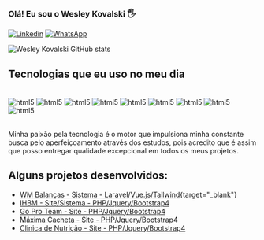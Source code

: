 ### Olá! Eu sou o Wesley Kovalski 🖐️

[![Linkedin](https://img.shields.io/badge/LinkedIn-0077B5?style=for-the-badge&logo=linkedin&logoColor=white)](https://www.linkedin.com/in/wesley-kovalski)
[![WhatsApp](https://img.shields.io/badge/WhatsApp-25D366?style=for-the-badge&logo=whatsapp&logoColor=white)](https://wa.me/5544997707170?text=Ol%C3%A1%2C+peguei+seu+n%C3%BAmero+do+seu+github%21)

![Wesley Kovalski GitHub stats](https://github-readme-stats.vercel.app/api?username=KovalskiWeb&show_icons=true&theme=dracula)

## Tecnologias que eu uso no meu dia

<div style="display: inline_block"><br/>
  <img align="center" alt="html5" src="https://img.shields.io/badge/PHP-777BB4?style=for-the-badge&logo=php&logoColor=white" />
  <img align="center" alt="html5" src="https://img.shields.io/badge/JavaScript-F7DF1E?style=for-the-badge&logo=javascript&logoColor=black" />
  <img align="center" alt="html5" src="https://img.shields.io/badge/jQuery-0769AD?style=for-the-badge&logo=jquery&logoColor=white" />
  <img align="center" alt="html5" src="https://img.shields.io/badge/Vue.js-35495E?style=for-the-badge&logo=vue.js&logoColor=4FC08D" />
  <img align="center" alt="html5" src="https://img.shields.io/badge/Laravel-FF2D20?style=for-the-badge&logo=laravel&logoColor=white" />
  <img align="center" alt="html5" src="https://img.shields.io/badge/HTML-239120?style=for-the-badge&logo=html5&logoColor=white" />
  <img align="center" alt="html5" src="https://img.shields.io/badge/CSS-239120?&style=for-the-badge&logo=css3&logoColor=white" />
  <img align="center" alt="html5" src="https://img.shields.io/badge/Bootstrap-563D7C?style=for-the-badge&logo=bootstrap&logoColor=white" />
  <img align="center" alt="html5" src="https://img.shields.io/badge/MySQL-00000F?style=for-the-badge&logo=mysql&logoColor=white" />
</div><br/>

Minha paixão pela tecnologia é o motor que impulsiona minha constante busca pelo aperfeiçoamento através dos estudos, pois acredito que é assim que posso entregar qualidade excepcional em todos os meus projetos.

## Alguns projetos desenvolvidos:
- [WM Balanças - Sistema - Laravel/Vue.js/Tailwind](http://sistema.wmbalancas.com.br){target="_blank"}<br/>
- [IHBM - Site/Sistema - PHP/Jquery/Bootstrap4](https://www.ihbm.com.br)<br/>
- [Go Pro Team - Site - PHP/Jquery/Bootstrap4](https://www.goproteam.com.br)<br/>
- [Máxima Cacheta - Site - PHP/Jquery/Bootstrap4](https://www.maximacacheta.com.br)<br/>
- [Clinica de Nutrição - Site - PHP/Jquery/Bootstrap4](https://www.clinicadenutricaocs.com.br)<br/>

